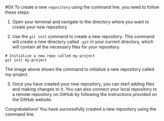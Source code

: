 #Git 
To create a new `repository` using the command line, you need to follow these steps:

1. Open your terminal and navigate to the directory where you want to create your new repository.
    
2. Use the `git init` command to create a new repository. This command will create a new directory called `.git` in your current directory, which will contain all the necessary files for your repository.
```
# Initialize a new repo called my-project
git init my-project
```
The image above shows the command to initialize a new repository called my-project.

3. Once you have created your new repository, you can start adding files and making changes to it. You can also connect your local repository to a remote repository on GitHub by following the instructions provided on the GitHub website.

Congratulations! You have successfully created a new repository using the command line.
